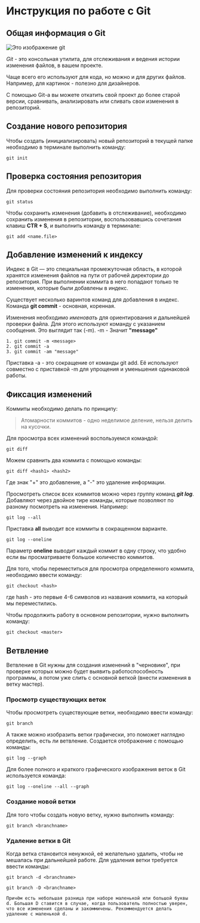 # **Инструкция по работе с Git**

## Общая информация о Git

![Это изображение git](git_logo.png)

*Git* - это консольная утилита, для отслеживания и ведения истории изменения файлов, в вашем проекте. 

Чаще всего его используют для кода, но можно и для других файлов. Например, для картинок - полезно для дизайнеров.

С помощью Git-a вы можете откатить свой проект до более старой версии, сравнивать, анализировать или сливать свои изменения в репозиторий.

## Создание нового репозитория

Чтобы создать (инициализировать) новый репозиторий в текущей папке необходимо в терминале выполнить команду:

    git init

## Проверка состояния репозитория

Для проверки состояния репозитория необходимо выполнить команду:

    git status

Чтобы сохранить изменения (добавить в отслеживание), необходимо сохранить изменения в репозитории, воспользовавшись сочетания клавиш **CTR + S**, и выполнить команду в терминале:

    git add <name.file>

## Добавление изменений к индексу

Индекс в Git — это специальная промежуточная область, в которой хранятся изменения файлов на пути от рабочей директории до репозитория. При выполнении коммита в него попадают только те изменения, которые были добавлены в индекс.

Существует несколько варинтов команд для добавления в индекс. Команда **git commit** - основная, коренная. 

Изменения необходимо *именовать* для ориентирования и дальнейшей проверки файла. Для этого используют команду с указанием сообщения. Это выглядит так (-m). -m - Значит **"message"**

    1. git commit -m <message>
    2. git commit -a
    3. git commit -am "message"

Приставка -a - это сокращение от команды git add. Её используют совместно с приставкой -m для упрощения и уменьшения одинаковой работы. 

## Фиксация изменений

Коммиты необходимо делать по принципу:

>Атомарности коммитов - одно неделимое деление, нельзя делить на кусочки. 

Для просмотра всех изменений воспользуемся командой:

    git diff

Можем сравнить два коммита с помощью команды:

    git diff <hash1> <hash2>

Где знак "+" это добавление, а "-" это удаление информации. 

Просмотреть список всех коммитов можно через группу команд _**git log**_. Добавляют через двойное тире команды, которые позволяют по разному посмотреть на изменения. Например:

    git log --all

Приставка **all** выводит все коммиты в сокращенном варианте. 

    git log --oneline 

Параметр **oneline** выводит каждый коммит в одну строку, что удобно если вы просматриваете большое количество коммитов. 

Для того, чтобы переместиться для просмотра определенного коммита, необходимо ввести команду:

    git checkout <hash>
где hash - это первые 4-6 символов из названия коммита, на который мы переместились.

Чтобы продолжить работу в основном репозитории, нужно выполнить команду:

    git checkout <master>

## Ветвление

Ветвление в Git нужны для создания изменений в "черновике", при проверке которых можно будет выявить работоспособность программы, а потом уже слить с основной веткой (внести изменения в ветку мастер).

### Просмотр существующих веток

Чтобы просмотреть существующие ветки, необходимо ввести команду:

    git branch

А также можно изобразить ветки графически, это поможет наглядно определить, есть ли ветвление. Создается отображение с помощью команды:

    git log --graph
Для более полного и краткого графического изображения веток в Git используется команда:

    git log --oneline --all --graph

### Создание новой ветки

Для того чтобы создать новую ветку, нужно выполнить команду:
 
    git branch <branchname>

### Удаление ветки в Git

Когда ветка становится ненужной, её желательно удалить, чтобы не мешалась при дальнейшей работе. 
Для удаления ветки требуется ввести команды:

    git branch -d <branchname>

    git branch -D <branchname>

    Причём есть небольшая разница при наборе маленькой или большой буквы d. Большая D ставится в случае, когда пользователь полностью уверен, что все изменения сделаны и закоммичены. Рекоммендуется делать удаление с маленькой d.
